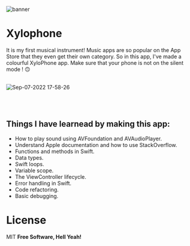 ![banner](https://user-images.githubusercontent.com/55702254/188909709-3579d086-1c9f-4ac9-9fe6-096071535a68.png)


# Xylophone
It is my first musical instrument! Music apps are so popular on the App Store that they even get their own category. So in this app, I've made a colourful XyloPhone app. Make sure that your phone is not on the silent mode ! 🙃
<br />
<br />

![Sep-07-2022 17-58-26](https://user-images.githubusercontent.com/55702254/188911145-7ec5f6de-4dff-4c7f-959c-dd5340e1f933.gif)

<br />
<br />

## Things I have learnead by making this app:
- How to play sound using AVFoundation and AVAudioPlayer.
- Understand Apple documentation and how to use StackOverflow.
- Functions and methods in Swift.
- Data types.
- Swift loops.
- Variable scope.
- The ViewController lifecycle.
- Error handling in Swift.
- Code refactoring.
- Basic debugging.



# License

MIT
**Free Software, Hell Yeah!**
